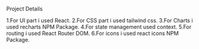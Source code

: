 Project Details

1.For UI part i used React.
2.For CSS part i used tailwind css.
3.For Charts i used recharts NPM Package.
4.For state management used context.
5.For routing i used React Router DOM.
6.For icons i used react icons NPM Package.
